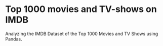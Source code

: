 # Top 1000 movies and TV-shows on IMDB
Analyzing the IMDB Dataset of the Top 1000 Movies and TV Shows using Pandas.
